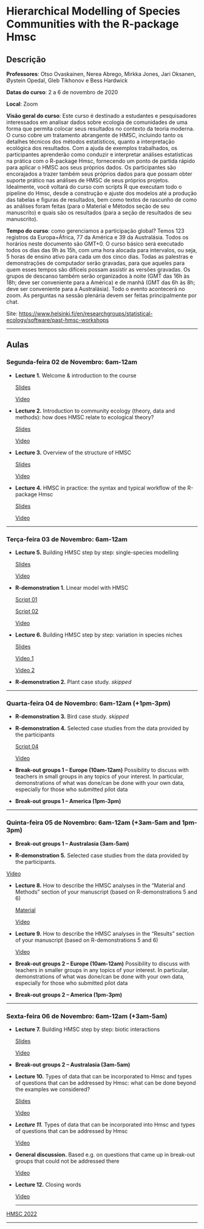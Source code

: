 # **Hierarchical Modelling of Species Communities with the R-package Hmsc**

## Descrição

**Professores**: Otso Ovaskainen, Nerea Abrego, Mirkka Jones, Jari Oksanen, Øystein Opedal, Gleb Tikhonov e Bess Hardwick

**Datas do curso**: 2 a 6 de novembro de 2020

**Local**: Zoom

**Visão geral do curso**: Este curso é destinado a estudantes e pesquisadores interessados em analisar dados sobre ecologia de comunidades de uma forma que permita colocar seus resultados no contexto da teoria moderna. O curso cobre um tratamento abrangente de HMSC, incluindo tanto os detalhes técnicos dos métodos estatísticos, quanto a interpretação ecológica dos resultados. Com a ajuda de exemplos trabalhados, os participantes aprenderão como conduzir e interpretar análises estatísticas na prática com o R-package Hmsc, fornecendo um ponto de partida rápido para aplicar o HMSC aos seus próprios dados. Os participantes são encorajados a trazer também seus próprios dados para que possam obter suporte prático nas análises de HMSC de seus próprios projetos. Idealmente, você voltará do curso com scripts R que executam todo o pipeline do Hmsc, desde a construção e ajuste dos modelos até a produção das tabelas e figuras de resultados, bem como textos de rascunho de como as análises foram feitas (para o Material e Métodos seção de seu manuscrito) e quais são os resultados (para a seção de resultados de seu manuscrito).

**Tempo do curso**: como gerenciamos a participação global? Temos 123 registros da Europa+África, 77 da América e 39 da Australásia. Todos os horários neste documento são GMT+0. O curso básico será executado todos os dias das 9h às 15h, com uma hora alocada para intervalos, ou seja, 5 horas de ensino ativo para cada um dos cinco dias. Todas as palestras e demonstrações de computador serão gravadas, para que aqueles para quem esses tempos são difíceis possam assistir as versões gravadas. Os grupos de descanso também serão organizados à noite (GMT das 16h às 18h; deve ser conveniente para a América) e de manhã (GMT das 6h às 8h; deve ser conveniente para a Australásia). Todo o evento acontecerá no zoom. As perguntas na sessão plenária devem ser feitas principalmente por chat.

Site: https://www.helsinki.fi/en/researchgroups/statistical-ecology/software/past-hmsc-workshops

---

## **Aulas**

### **Segunda-feira 02 de Novembro: 6am-12am**

- **Lecture 1.** Welcome & introduction to the course

  [Slides](https://www.helsinki.fi/sites/default/files/atoms/files/lecture_1_-_welcome_introduction.pdf)

  [Video](https://youtu.be/4QKQLI5A-lU)

- **Lecture 2.** Introduction to community ecology (theory, data and methods): how does HMSC relate to ecological theory? 

  [Slides](https://www.helsinki.fi/sites/default/files/atoms/files/lecture_2_-_community_ecology_and_hmsc.pdf)

  [Video](https://youtu.be/24zTioRdJtw)

- **Lecture 3.** Overview of the structure of HMSC

  [Slides](https://www.helsinki.fi/sites/default/files/atoms/files/lecture_3_-_overview_of_the_structure_of_hmsc.pdf)

  [Video](https://youtu.be/mLr0nFe28sI)

- **Lecture 4.** HMSC in practice: the syntax and typical workflow of the R-package Hmsc

  [Slides](https://www.helsinki.fi/sites/default/files/atoms/files/lecture_4_-_hmsc_in_practice.pdf)

  [Video](https://youtu.be/X6U3FMKjfdw)
  
---

### **Terça-feira 03 de Novembro: 6am-12am**

- **Lecture 5.** Building HMSC step by step: single-species modelling

  [Slides](https://www.helsinki.fi/sites/default/files/atoms/files/lecture_5_-_single-species_modelling.pdf)

  [Video](https://youtu.be/W8VY5B_ZNIQ)

- **R-demonstration 1.** Linear model with HMSC

  [Script 01](https://www.helsinki.fi/sites/default/files/atoms/files/1a_linear_model.zip)

  [Script 02](https://www.helsinki.fi/sites/default/files/atoms/files/1b_corvus_monedula.zip)

  [Video](https://youtu.be/K2OJqnlc73c)

- **Lecture 6.** Building HMSC step by step: variation in species niches

  [Slides](https://www.helsinki.fi/sites/default/files/atoms/files/lecture_6_-_variation_in_species_niches.pdf)

  [Video 1](https://youtu.be/-eUMvymTJbo)
  
  [Video 2](https://youtu.be/4M_Zrz0FUzU)

- **R-demonstration 2.** Plant case study. *skipped*

---

### **Quarta-feira 04 de Novembro: 6am-12am (+1pm-3pm)**

- **R-demonstration 3.** Bird case study. *skipped*

- **R-demonstration 4.** Selected case studies from the data provided by the participants

  [Script 04](https://www.helsinki.fi/sites/default/files/atoms/files/hmsc_scripts.zip)

  [Video](https://youtu.be/slP4BCbiriA)

- **Break-out groups 1 – Europe (10am-12am)** Possibility to discuss with teachers in small groups in any topics of your  interest. In particular, demonstrations of what was done/can be done  with your own data, especially for those who submitted pilot data

- **Break-out groups 1 – America (1pm-3pm)**

---

### **Quinta-feira 05 de Novembro: 6am-12am (+3am-5am and 1pm-3pm)**

- **Break-out groups 1 – Australasia (3am-5am)**

- **R-demonstration 5.** Selected case studies from the data provided by the participants.

 [Video](https://youtu.be/Q_m3q6Y2Jho)

- **Lecture 8.** How to describe the HMSC analyses in the “Material and Methods” section of your manuscript (based on R-demonstrations 5 and 6)

  [Material](https://www.helsinki.fi/sites/default/files/atoms/files/examples_of_methods_and_results_sections.zip)

  [Video](https://youtu.be/qPPDb6TMb48)

- **Lecture 9.** How to describe the HMSC analyses in the “Results” section of your manuscript (based on R-demonstrations 5 and 6)

  [Video](https://youtu.be/nuv3UBzbOP4)

- **Break-out groups 2 – Europe (10am-12am)** Possibility to discuss with teachers in smaller groups in any topics of your  interest. In particular, demonstrations of what was done/can be done  with your own data, especially for those who submitted pilot data

- **Break-out groups 2 – America (1pm-3pm)**

---

### **Sexta-feira 06 de Novembro: 6am-12am (+3am-5am)**

- **Lecture 7.** Building HMSC step by step: biotic interactions

  [Slides](https://www.helsinki.fi/sites/default/files/atoms/files/lecture_7_-_biotic_interactions.pdf)

  [Video](https://youtu.be/_hvdjpdNQYo)

- **Break-out groups 2 – Australasia (3am-5am)**

- **Lecture 10.** Types of data that can be  incorporated to Hmsc and types of questions that can be addressed by  Hmsc: what can be done beyond the examples we considered?

  [Slides](https://www.helsinki.fi/sites/default/files/atoms/files/lecture_10_-_model_selection.pdf)

  [Video](https://youtu.be/obtR90Y57lg)

- ***Lecture 11.*** Types of data that can be incorporated into Hmsc and types of questions that can be addressed by Hmsc

  [Video](https://youtu.be/b1zmLDudKJU)

- **General discussion.** Based e.g. on questions that came up in break-out groups that could not be addressed there

  [Video](https://youtu.be/t2QfIZVXYl0)

- **Lecture 12.** Closing words

  [Video](https://youtu.be/Ev4xIyTJPTw)
  
  ---

[HMSC 2022](https://github.com/mauriciovancine/hmsc-2022)

---
